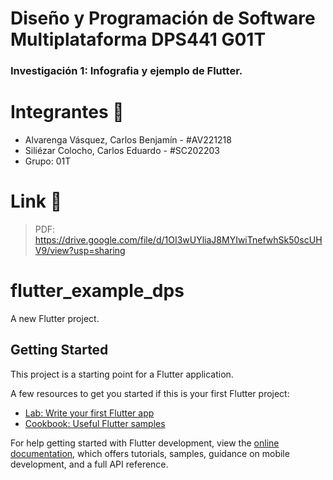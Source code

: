 # Diseño y Programación de Software Multiplataforma DPS441 G01T
### Investigación 1: Infografia y ejemplo de Flutter.

# Integrantes 👤

- Alvarenga Vásquez, Carlos Benjamín - #AV221218
- Siliézar Colocho, Carlos Eduardo - #SC202203
- Grupo: 01T

# Link 🔗

> PDF: https://drive.google.com/file/d/1OI3wUYliaJ8MYIwiTnefwhSk50scUHV9/view?usp=sharing


# flutter_example_dps

A new Flutter project.

## Getting Started

This project is a starting point for a Flutter application.

A few resources to get you started if this is your first Flutter project:

- [Lab: Write your first Flutter app](https://docs.flutter.dev/get-started/codelab)
- [Cookbook: Useful Flutter samples](https://docs.flutter.dev/cookbook)

For help getting started with Flutter development, view the
[online documentation](https://docs.flutter.dev/), which offers tutorials,
samples, guidance on mobile development, and a full API reference.
